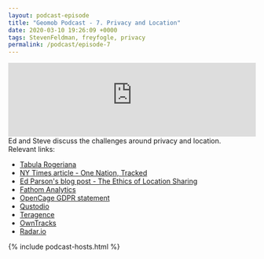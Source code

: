 ```yaml
--- 
layout: podcast-episode
title: "Geomob Podcast - 7. Privacy and Location"
date: 2020-03-10 19:26:09 +0000
tags: StevenFeldman, freyfogle, privacy
permalink: /podcast/episode-7
---
```


<iframe class="castos-iframe-player" src="https://5e2e9055a029d5-78101471.castos.com/player/162201" frameborder="0" scrolling="no" width="100%" height="150"></iframe>

<div class="pt20">
Ed and Steve discuss the challenges around privacy and location.
</div>

<div class="pt20">
  Relevant links:
  
  <ul>
    <li class="pt10"><a href="https://mappery.org/tabula-rogeriana/">Tabula Rogeriana</a></li>
    <li class="pt10"><a href="https://www.nytimes.com/interactive/2019/12/19/opinion/location-tracking-cell-phone.html">NY Times article - One Nation, Tracked</a></li>
    <li class="pt10"><a href="https://www.edparsons.com/2020/02/the-ethics-of-location-sharing/">Ed Parson's blog post - The Ethics of Location Sharing</A></li>
    <li class="pt10"><a href="https://usefathom.com/ref/Q1OOEC">Fathom Analytics</a></li>    
    <li class="pt10"><a href="https://opencagedata.com/gdpr">OpenCage GDPR statement</a></li>
    <li class="pt10"><a href="https://www.qustodio.com/en/">Qustodio</a></li>
    <li class="pt10"><a href="https://www.teragence.com/">Teragence</a></li>
    <li class="pt10"><a href="https://owntracks.org">OwnTracks</a></li>    
    <li class="pt10"><a href="https://radar.io/">Radar.io</a></li>
  </ul>  
</div>

{% include podcast-hosts.html %}




